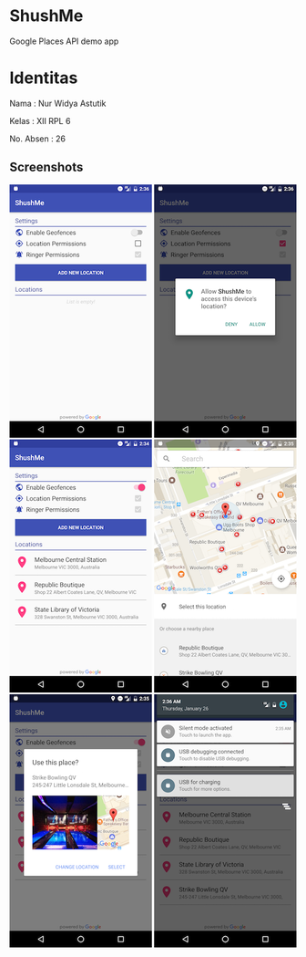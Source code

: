 # ShushMe
Google Places API demo app

# Identitas

Nama : Nur Widya Astutik


Kelas : XII RPL 6


No. Absen : 26


## Screenshots

![Screenshot1](screenshots/screen_1.png) ![Screenshot2](screenshots/screen_2.png) ![Screenshot3](screenshots/screen_3.png)
![Screenshot4](screenshots/screen_4.png) ![Screenshot5](screenshots/screen_5.png) ![Screenshot6](screenshots/screen_6.png)
